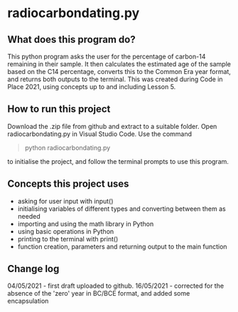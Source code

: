 # radiocarbondating.py

## What does this program do?
This python program asks the user for the percentage of carbon-14 remaining in their sample.  It then calculates the estimated age of the sample based on the C14 percentage, converts this to the Common Era year format, and returns both outputs to the terminal. This was created during Code in Place 2021, using concepts up to and including Lesson 5.

## How to run this project

Download the .zip file from github and extract to a suitable folder. Open radiocarbondating.py in Visual Studio Code. Use the command

> python radiocarbondating.py

to initialise the project, and follow the terminal prompts to use this program.

## Concepts this project uses
- asking for user input with input()
- initialising variables of different types and converting between them as needed
- importing and using the math library in Python
- using basic operations in Python
- printing to the terminal with print()
- function creation, parameters and returning output to the main function

## Change log
04/05/2021 - first draft uploaded to github.
16/05/2021 - corrected for the absence of the 'zero' year in BC/BCE format, and added some encapsulation


